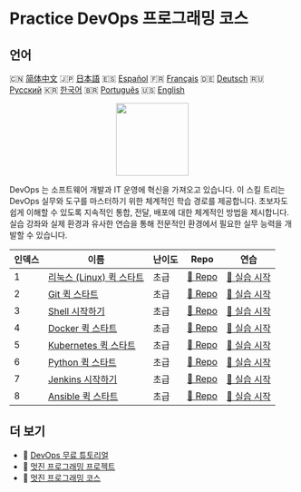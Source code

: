 # Practice DevOps 프로그래밍 코스

## 언어

🇨🇳 [简体中文](README_zh.md) 🇯🇵 [日本語](README_ja.md) 🇪🇸 [Español](README_es.md) 🇫🇷 [Français](README_fr.md) 🇩🇪 [Deutsch](README_de.md) 🇷🇺 [Русский](README_ru.md) 🇰🇷 [한국어](README_ko.md) 🇧🇷 [Português](README_pt.md) 🇺🇸 [English](README.md) 

<div align="center">
<img width="128px" src="https://file.labex.io/path/a3Od9y18p0bV.png">
</div>

DevOps 는 소프트웨어 개발과 IT 운영에 혁신을 가져오고 있습니다. 이 스킬 트리는 DevOps 실무와 도구를 마스터하기 위한 체계적인 학습 경로를 제공합니다. 초보자도 쉽게 이해할 수 있도록 지속적인 통합, 전달, 배포에 대한 체계적인 방법을 제시합니다. 실습 강좌와 실제 환경과 유사한 연습을 통해 전문적인 환경에서 필요한 실무 능력을 개발할 수 있습니다.

|   인덱스 | 이름                                                                            | 난이도   | Repo                                                                 | 연습                                                                    |
|----------|---------------------------------------------------------------------------------|----------|----------------------------------------------------------------------|-------------------------------------------------------------------------|
|        1 | [리눅스 (Linux) 퀵 스타트](https://labex.io/ko/courses/quick-start-with-linux)  | 초급     | [🔗 Repo](https://github.com/labex-labs/quick-start-with-linux)      | [🚀 실습 시작](https://labex.io/ko/courses/quick-start-with-linux)      |
|        2 | [Git 퀵 스타트](https://labex.io/ko/courses/quick-start-with-git)               | 초급     | [🔗 Repo](https://github.com/labex-labs/quick-start-with-git)        | [🚀 실습 시작](https://labex.io/ko/courses/quick-start-with-git)        |
|        3 | [Shell 시작하기](https://labex.io/ko/courses/quick-start-with-shell)            | 초급     | [🔗 Repo](https://github.com/labex-labs/quick-start-with-shell)      | [🚀 실습 시작](https://labex.io/ko/courses/quick-start-with-shell)      |
|        4 | [Docker 퀵 스타트](https://labex.io/ko/courses/quick-start-with-docker)         | 초급     | [🔗 Repo](https://github.com/labex-labs/quick-start-with-docker)     | [🚀 실습 시작](https://labex.io/ko/courses/quick-start-with-docker)     |
|        5 | [Kubernetes 퀵 스타트](https://labex.io/ko/courses/quick-start-with-kubernetes) | 초급     | [🔗 Repo](https://github.com/labex-labs/quick-start-with-kubernetes) | [🚀 실습 시작](https://labex.io/ko/courses/quick-start-with-kubernetes) |
|        6 | [Python 퀵 스타트](https://labex.io/ko/courses/quick-start-with-python)         | 초급     | [🔗 Repo](https://github.com/labex-labs/quick-start-with-python)     | [🚀 실습 시작](https://labex.io/ko/courses/quick-start-with-python)     |
|        7 | [Jenkins 시작하기](https://labex.io/ko/courses/quick-start-with-jenkins)        | 초급     | [🔗 Repo](https://github.com/labex-labs/quick-start-with-jenkins)    | [🚀 실습 시작](https://labex.io/ko/courses/quick-start-with-jenkins)    |
|        8 | [Ansible 퀵 스타트](https://labex.io/ko/courses/quick-start-with-ansible)       | 초급     | [🔗 Repo](https://github.com/labex-labs/quick-start-with-ansible)    | [🚀 실습 시작](https://labex.io/ko/courses/quick-start-with-ansible)    |

## 더 보기

- 🔗 [DevOps 무료 튜토리얼](https://github.com/labex-labs/devops-free-tutorials)
- 🔗 [멋진 프로그래밍 프로젝트](https://github.com/labex-labs/awesome-programming-projects)
- 🔗 [멋진 프로그래밍 코스](https://github.com/labex-labs/awesome-programming-courses)

